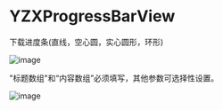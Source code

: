 # YZXProgressBarView
下载进度条(直线，空心圆，实心圆形，环形)


![image](https://cloud.githubusercontent.com/assets/14571451/21561777/58733212-ceac-11e6-9af8-afd92d248f4c.png)

"标题数组"和“内容数组”必须填写，其他参数可选择性设置。

![image](https://cloud.githubusercontent.com/assets/14571451/21561782/70bcad62-ceac-11e6-94c8-715e5f7f4585.png)
